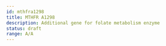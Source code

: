 ```yaml
---
id: mthfra1298
title: MTHFR A1298
description: Additional gene for folate metabolism enzyme
status: draft
range: A/A
---
```

